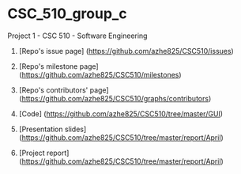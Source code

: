 # CSC_510_group_c
Project 1 - CSC 510 - Software Engineering

1. [Repo's issue page] (https://github.com/azhe825/CSC510/issues) <br />

2. [Repo's milestone page] (https://github.com/azhe825/CSC510/milestones) <br />

3. [Repo's contributors' page] (https://github.com/azhe825/CSC510/graphs/contributors) <br />

4. [Code] (https://github.com/azhe825/CSC510/tree/master/GUI) <br />

5. [Presentation slides] (https://github.com/azhe825/CSC510/tree/master/report/April) <br />

6. [Project report] (https://github.com/azhe825/CSC510/tree/master/report/April) <br />